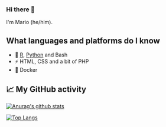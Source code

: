 ### Hi there 👋

I'm Mario (he/him).

## What languages and platforms do I know
- 🔭 [R](https://www.r-project.org/), [Python](https://python.org) and Bash
- ⚡ HTML, CSS and a bit of PHP
- 🐳 Docker

## 📈 My GitHub activity

[![Anurag's github stats](https://github-readme-stats.vercel.app/api?username=myanesp)](https://github.com/myanesp)

[![Top Langs](https://github-readme-stats.vercel.app/api/top-langs/?username=myanesp&layout=compact)](https://github.com/myanesp)
<!--
**myanesp/myanesp** is a ✨ _special_ ✨ repository because its `README.md` (this file) appears on your GitHub profile.

Here are some ideas to get you started:

- 🔭 I’m currently working on ...
- 🌱 I’m currently learning ...
- 👯 I’m looking to collaborate on ...
- 🤔 I’m looking for help with ...
- 💬 Ask me about ...
- 📫 How to reach me: ...
- 😄 Pronouns: ...
- ⚡ Fun fact: ...
-->
